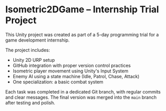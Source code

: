 # Isometric2DGame – Internship Trial Project

This Unity project was created as part of a 5-day programming trial for a game development internship.

The project includes:
- Unity 2D URP setup
- GitHub integration with proper version control practices
- Isometric player movement using Unity's Input System
- Enemy AI using a state machine (Idle, Patrol, Chase, Attack)
- One specialization: a basic combat system

Each task was completed in a dedicated Git branch, with regular commits and clear messages. The final version was merged into the `main` branch after testing and polish.
